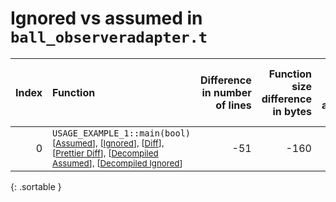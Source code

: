 # Ignored vs assumed in `ball_observeradapter.t`

<script src="../sorttable.js"></script>

|   Index | Function                                                                                                                                                                                                                                         |   Difference in number of lines |   Function size difference in bytes |   Number of lines in assumed build | Number of bytes in assumed build   |   Number of lines in ignored build | Number of bytes in ignored build   |
|--------:|:-------------------------------------------------------------------------------------------------------------------------------------------------------------------------------------------------------------------------------------------------|--------------------------------:|------------------------------------:|-----------------------------------:|:-----------------------------------|-----------------------------------:|:-----------------------------------|
|       0 | `USAGE_EXAMPLE_1::main(bool)` <sup>\[[Assumed](0-assume)\], \[[Ignored](0-none)\], \[[Diff](0.diff.html)\], \[[Prettier Diff](0-diff.html)\], \[[Decompiled Assumed](0-assume-decompiled.txt)\], \[[Decompiled Ignored](0-none-decompiled.txt)\] |                             -51 |                                -160 |                                375 | 1,824                              |                                426 | 1,984                              |
{: .sortable }
